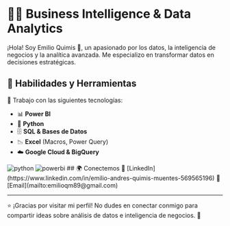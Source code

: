 # 👨‍💻 Business Intelligence & Data Analytics  

¡Hola! Soy Emilio Quimis 👋, un apasionado por los datos, la inteligencia de negocios y la analítica avanzada. Me especializo en transformar datos en decisiones estratégicas.

## 💼 Habilidades y Herramientas  
🚀 Trabajo con las siguientes tecnologías:  
- 📊 **Power BI**  
- 🐍 **Python**  
- 🗄️ **SQL & Bases de Datos**  
- 📉 **Excel** (Macros, Power Query)  
- ☁️ **Google Cloud & BigQuery**
<img  alt="python" src ="https://img.shields.io/badge/Python-14354C?style=for-the-badge&logo=python&logoColor=white"/>
<img  alt="powerbi" src ="https://img.shields.io/badge/PowerBI-14354C?style=for-the-badge&logo=powerbi&logoColor=white"/>
## 🌍 Conectemos  
💼 [LinkedIn](https://www.linkedin.com/in/emilio-andres-quimis-muentes-569565196)  
📧 [Email](mailto:emilioqm89@gmail.com)    

---

⭐ ¡Gracias por visitar mi perfil! No dudes en conectar conmigo para compartir ideas sobre análisis de datos e inteligencia de negocios. 🚀
